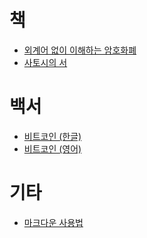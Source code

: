 # 책
- [외계어 없이 이해하는 암호화폐](https://www.yes24.com/Product/Goods/61786482)
- [사토시의 서](https://m.yes24.com/Goods/Detail/97125552)

# 백서
- [비트코인 (한글)](비트코인백서(한글).pdf)
- [비트코인 (영어)](비트코인백서(영어).pdf)

# 기타
- [마크다운 사용법](마크다운-사용법.md)